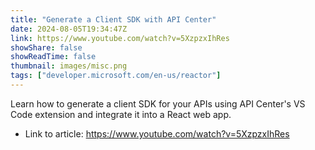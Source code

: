 ```yaml
---
title: "Generate a Client SDK with API Center"
date: 2024-08-05T19:34:47Z
link: https://www.youtube.com/watch?v=5XzpzxIhRes
showShare: false
showReadTime: false
thumbnail: images/misc.png
tags: ["developer.microsoft.com/en-us/reactor"]
---
```

Learn how to generate a client SDK for your APIs using API Center's VS Code extension and integrate it into a React web app.

- Link to article: https://www.youtube.com/watch?v=5XzpzxIhRes